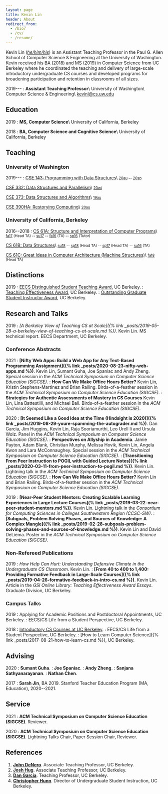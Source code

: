 ```yaml
---
layout: page
title: Kevin Lin
header: About
redirect_from:
  - /bio/
  - /cv/
  - /resume/
---
```


Kevin Lin ([*he/him/his*](https://www.mypronouns.org/he-him)) is an Assistant Teaching Professor in the Paul G. Allen School of Computer Science & Engineering at the University of Washington. Kevin received his BA (2018) and MS (2019) in Computer Science from UC Berkeley where he coordinated the teaching and delivery of large-scale introductory undergraduate CS courses and developed programs for broadening participation and retention in classrooms of all sizes.

2019---
: **Assistant Teaching Professor**\\
  University of Washington\\
  Computer Science & Engineering\\
  <kevinl@cs.uw.edu>

## Education

2019
: **MS, Computer Science**\\
  University of California, Berkeley

2018
: **BA, Computer Science and Cognitive Science**\\
  University of California, Berkeley

## Teaching

### University of Washington

2019---
: [CSE 143: Programming with Data Structures](https://courses.cs.washington.edu/courses/cse143/)\\
  <small>
  [20au](https://courses.cs.washington.edu/courses/cse143/20au/) --
  [20sp](https://courses.cs.washington.edu/courses/cse143/20sp/)
  </small>

  [CSE 332: Data Structures and Parallelism](https://courses.cs.washington.edu/courses/cse332/)\\
  <small>
  [20wi](https://courses.cs.washington.edu/courses/cse332/20wi/)
  </small>

  [CSE 373: Data Structures and Algorithms](https://courses.cs.washington.edu/courses/cse373/)\\
  <small>
  [19au](https://courses.cs.washington.edu/courses/cse373/19au/)
  </small>

  [CSE 390HA: Restorying Computing](https://courses.cs.washington.edu/courses/cse390ha/)\\
  <small>
  [20au](https://courses.cs.washington.edu/courses/cse390ha/20au/)
  </small>

### University of California, Berkeley

2016--2018
: [CS 61A: Structure and Interpretation of Computer Programs](https://www2.eecs.berkeley.edu/Courses/CS61A/)\\
  <small>
  [fa17](https://inst.eecs.berkeley.edu/~cs61a/fa17/) (Head TA) --
  [su17](https://su17.cs61a.org/) --
  [fa16](https://inst.eecs.berkeley.edu/~cs61a/fa16/) (TA) --
  [sp16](https://inst.eecs.berkeley.edu/~cs61a/sp16/) (Tutor)
  </small>

  [CS 61B: Data Structures](https://www2.eecs.berkeley.edu/Courses/CS61B/)\\
  <small>
  [su18](https://cs61bl.org/su18/) --
  [sp18](https://sp18.datastructur.es/) (Head TA) --
  [sp17](https://datastructur.es/sp17/) (Head TA) --
  [su16](https://cs61bl.org/su16/) (TA)
  </small>

  [CS 61C: Great Ideas in Computer Architecture (Machine Structures)](https://www2.eecs.berkeley.edu/Courses/CS61C/)\\
  <small>
  [fa18](https://inst.eecs.berkeley.edu/~cs61c/fa18/) (Head TA)
  </small>

## Distinctions

2019
: [EECS Distinguished Student Teaching Award](https://www2.eecs.berkeley.edu/Students/Awards/13/), UC Berkeley.
: [Teaching Effectiveness Award](https://gsi.berkeley.edu/programs-services/award-programs/teaching-effectiveness/), UC Berkeley.
: [Outstanding Graduate Student Instructor Award](https://gsi.berkeley.edu/programs-services/award-programs/ogsi/), UC Berkeley.

## Research and Talks

2019
: *[A Berkeley View of Teaching CS at Scale]({% link _posts/2019-05-28-a-berkeley-view-of-teaching-cs-at-scale.md %})*.
  Kevin Lin.
  MS technical report. EECS Department, UC Berkeley.

### Conference Abstracts

2021
: **[Nifty Web Apps: Build a Web App for Any Text-Based Programming Assignment]({% link _posts/2020-08-23-nifty-web-apps.md %})**.
  Kevin Lin, Sumant Guha, Joe Spaniac and Andy Zheng.
  Special session in the *ACM Technical Symposium on Computer Science Education (SIGCSE)*.
: **How Can We Make Office Hours Better?**
  Kevin Lin, Kristin Stephens-Martinez and Brian Railing.
  Birds-of-a-feather session in the *ACM Technical Symposium on Computer Science Education (SIGCSE)*.
: **Strategies for Authentic Assessments of Mastery in CS Courses**
  Kevin Lin, Lina Battestilli, and Michael Ball.
  Birds-of-a-feather session in the *ACM Technical Symposium on Computer Science Education (SIGCSE)*.

2020
: **[It Seemed Like a Good Idea at the Time (Hindsight is 2020)]({% link _posts/2019-08-29-youre-spamming-the-autograder.md %})**.
  Dan Garcia, Jim Huggins, Kevin Lin, Raja Sooriamurthi, Leo Urell Ii and Ursula Wolz.
  Panel in the *ACM Technical Symposium on Computer Science Education (SIGCSE)*.
: **Perspectives on Allyship in Academia**.
  Jamie Payton, Adam Blank, Christian Murphy, Melissa Hovik, Kevin Lin, Angela Kwon and Lara McConnaughey.
  Special session in the *ACM Technical Symposium on Computer Science Education (SIGCSE)*.
: **[Transitioning From Peer Instruction to POGIL with Guided Lecture Notes]({% link _posts/2020-03-11-from-peer-instruction-to-pogil.md %})**.
  Kevin Lin.
  Lightning talk in the *ACM Technical Symposium on Computer Science Education (SIGCSE)*.
: **How Can We Make Office Hours Better?**
  Kevin Lin and Brian Railing.
  Birds-of-a-feather session in the *ACM Technical Symposium on Computer Science Education (SIGCSE)*.

2019
: **[Near-Peer Student Mentors: Creating Scalable Learning Experiences in Large Lecture Courses](% link _posts/2019-03-22-near-peer-student-mentors.md %})**.
  Kevin Lin.
  Lightning talk in the *Consortium for Computing Sciences in Colleges Southwestern Region (CCSC-SW)*.
: **[Subgoals, Problem Solving Phases, and Sources of Knowledge: A Complex Mangle]({% link _posts/2019-02-28-subgoals-problem-solving-phases-and-sources-of-knowledge.md %})**.
  Kevin Lin and David DeLiema.
  Poster in the *ACM Technical Symposium on Computer Science Education (SIGCSE)*.

### Non-Refereed Publications

2019
: *How Help Can Hurt: Understanding Defensive Climate in the Undergraduate CS Classroom*.
  Kevin Lin.
: **[From 40 to 400 to 1,400: Providing Formative Feedback in Large-Scale Courses]({% link _posts/2019-04-26-formative-feedback-in-intro-cs.md %})**.
  Kevin Lin.
  Article in the *GSI Online Library: Teaching Effectiveness Award Essays*. Graduate Division, UC Berkeley.

### Campus Talks

2019
: Applying for Academic Positions and Postdoctoral Appointments, UC Berkeley.
: EECS/CS Life from a Student Perspective, UC Berkeley.

2018
: [Introductory CS Courses at UC Berkeley](https://docs.google.com/presentation/d/1qQIxjFJ-5PvFntVaZ5hN9u5LecRXrZ_eJK5pf6KpCZ8/edit?usp=sharing).
: EECS/CS Life from a Student Perspective, UC Berkeley.
: [How to Learn Computer Science]({% link _posts/2017-08-21-how-to-learn-cs.md %}), UC Berkeley.

## Advising

2020
: **Sumant Guha**.
: **Joe Spaniac**.
: **Andy Zheng**.
: **Sanjana Sathyanarayanan**.
: **Nathan Chen**.

2017
: **Sarah Jin**, BA 2019.
  Stanford Teacher Education Program (MA, Education), 2020--2021.

## Service

2021
: **ACM Technical Symposium on Computer Science Education (SIGCSE)**.
  Reviewer.

2020
: **ACM Technical Symposium on Computer Science Education (SIGCSE)**.
  Lightning Talks Chair, Paper Session Chair, Reviewer.

## References

1. **[John DeNero](https://www2.eecs.berkeley.edu/Faculty/Homepages/denero.html)**. Associate Teaching Professor, UC Berkeley.
1. **[Josh Hug](https://www2.eecs.berkeley.edu/Faculty/Homepages/joshhug.html)**. Associate Teaching Professor, UC Berkeley.
1. **[Dan Garcia](https://www2.eecs.berkeley.edu/Faculty/Homepages/garcia.html)**. Teaching Professor, UC Berkeley.
1. **[Christopher Hunn](https://www2.eecs.berkeley.edu/Faculty/Homepages/cthunn.html)**. Director of Undergraduate Student Instruction, UC Berkeley.
